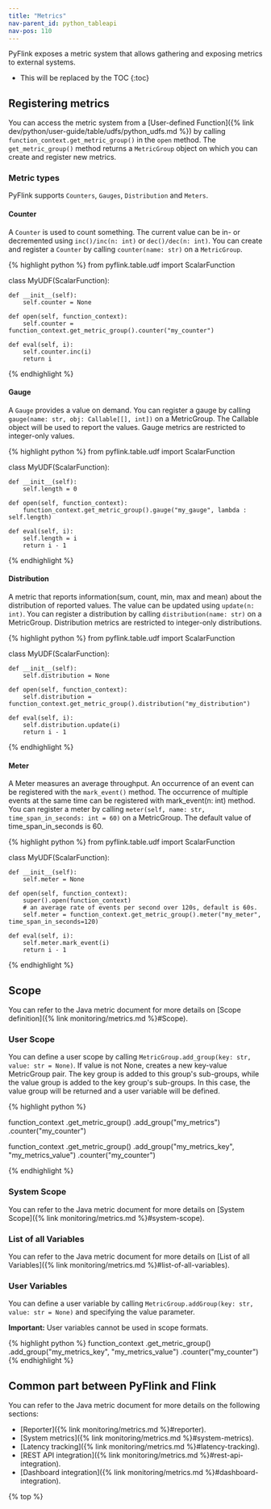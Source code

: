 ```yaml
---
title: "Metrics"
nav-parent_id: python_tableapi
nav-pos: 110
---
```

<!--
Licensed to the Apache Software Foundation (ASF) under one
or more contributor license agreements.  See the NOTICE file
distributed with this work for additional information
regarding copyright ownership.  The ASF licenses this file
to you under the Apache License, Version 2.0 (the
"License"); you may not use this file except in compliance
with the License.  You may obtain a copy of the License at

  http://www.apache.org/licenses/LICENSE-2.0

Unless required by applicable law or agreed to in writing,
software distributed under the License is distributed on an
"AS IS" BASIS, WITHOUT WARRANTIES OR CONDITIONS OF ANY
KIND, either express or implied.  See the License for the
specific language governing permissions and limitations
under the License.
-->

PyFlink exposes a metric system that allows gathering and exposing metrics to external systems. 

* This will be replaced by the TOC
{:toc}

## Registering metrics

You can access the metric system from a [User-defined Function]({% link dev/python/user-guide/table/udfs/python_udfs.md %}) by calling `function_context.get_metric_group()` in the `open` method.
The `get_metric_group()` method returns a `MetricGroup` object on which you can create and register new metrics.

### Metric types

PyFlink supports `Counters`, `Gauges`, `Distribution` and `Meters`.

#### Counter

A `Counter` is used to count something. The current value can be in- or decremented using `inc()/inc(n: int)` or `dec()/dec(n: int)`.
You can create and register a `Counter` by calling `counter(name: str)` on a `MetricGroup`.

<div class="codetabs" markdown="1">
<div data-lang="python" markdown="1">
{% highlight python %}
from pyflink.table.udf import ScalarFunction

class MyUDF(ScalarFunction):

    def __init__(self):
        self.counter = None

    def open(self, function_context):
        self.counter = function_context.get_metric_group().counter("my_counter")

    def eval(self, i):
        self.counter.inc(i)
        return i

{% endhighlight %}
</div>

</div>

#### Gauge

A `Gauge` provides a value on demand. You can register a gauge by calling `gauge(name: str, obj: Callable[[], int])` on a MetricGroup. The Callable object will be used to report the values. Gauge metrics are restricted to integer-only values.

<div class="codetabs" markdown="1">
<div data-lang="python" markdown="1">
{% highlight python %}
from pyflink.table.udf import ScalarFunction

class MyUDF(ScalarFunction):

    def __init__(self):
        self.length = 0

    def open(self, function_context):
        function_context.get_metric_group().gauge("my_gauge", lambda : self.length)

    def eval(self, i):
        self.length = i
        return i - 1
{% endhighlight %}
</div>

</div>

#### Distribution

A metric that reports information(sum, count, min, max and mean) about the distribution of reported values. The value can be updated using `update(n: int)`. You can register a distribution by calling `distribution(name: str)` on a MetricGroup. Distribution metrics are restricted to integer-only distributions.

<div class="codetabs" markdown="1">
<div data-lang="python" markdown="1">
{% highlight python %}
from pyflink.table.udf import ScalarFunction

class MyUDF(ScalarFunction):

    def __init__(self):
        self.distribution = None

    def open(self, function_context):
        self.distribution = function_context.get_metric_group().distribution("my_distribution")

    def eval(self, i):
        self.distribution.update(i)
        return i - 1
{% endhighlight %}
</div>

</div>

#### Meter

A Meter measures an average throughput. An occurrence of an event can be registered with the `mark_event()` method. The occurrence of multiple events at the same time can be registered with mark_event(n: int) method. You can register a meter by calling `meter(self, name: str, time_span_in_seconds: int = 60)` on a MetricGroup. The default value of time_span_in_seconds is 60.

<div class="codetabs" markdown="1">
<div data-lang="python" markdown="1">
{% highlight python %}
from pyflink.table.udf import ScalarFunction

class MyUDF(ScalarFunction):

    def __init__(self):
        self.meter = None

    def open(self, function_context):
        super().open(function_context)
        # an average rate of events per second over 120s, default is 60s.
        self.meter = function_context.get_metric_group().meter("my_meter", time_span_in_seconds=120)

    def eval(self, i):
        self.meter.mark_event(i)
        return i - 1
{% endhighlight %}
</div>

</div>

## Scope

You can refer to the Java metric document for more details on [Scope definition]({% link monitoring/metrics.md %}#Scope).

### User Scope

You can define a user scope by calling `MetricGroup.add_group(key: str, value: str = None)`. If value is not None, creates a new key-value MetricGroup pair. The key group is added to this group's sub-groups, while the value group is added to the key group's sub-groups. In this case, the value group will be returned and a user variable will be defined.

<div class="codetabs" markdown="1">
<div data-lang="python" markdown="1">
{% highlight python %}

function_context
    .get_metric_group()
    .add_group("my_metrics")
    .counter("my_counter")

function_context
    .get_metric_group()
    .add_group("my_metrics_key", "my_metrics_value")
    .counter("my_counter")

{% endhighlight %}
</div>

</div>

### System Scope

You can refer to the Java metric document for more details on [System Scope]({% link monitoring/metrics.md %}#system-scope).

### List of all Variables

You can refer to the Java metric document for more details on [List of all Variables]({% link monitoring/metrics.md %}#list-of-all-variables).

### User Variables

You can define a user variable by calling `MetricGroup.addGroup(key: str, value: str = None)` and specifying the value parameter.

**Important:** User variables cannot be used in scope formats.

<div class="codetabs" markdown="1">
<div data-lang="python" markdown="1">
{% highlight python %}
function_context
    .get_metric_group()
    .add_group("my_metrics_key", "my_metrics_value")
    .counter("my_counter")
{% endhighlight %}
</div>

</div>

## Common part between PyFlink and Flink

You can refer to the Java metric document for more details on the following sections:

- [Reporter]({% link monitoring/metrics.md %}#reporter).
- [System metrics]({% link monitoring/metrics.md %}#system-metrics).
- [Latency tracking]({% link monitoring/metrics.md %}#latency-tracking).
- [REST API integration]({% link monitoring/metrics.md %}#rest-api-integration).
- [Dashboard integration]({% link monitoring/metrics.md %}#dashboard-integration).


{% top %}
